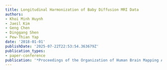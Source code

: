 ```yaml
---
title: Longitudinal Harmonization of Baby Diffusion MRI Data
authors:
- Khoi Minh Huynh
- Jaeil Kim
- Geng Chen
- Dinggang Shen
- Pew-Thian Yap
date: '2018-01-01'
publishDate: '2025-07-22T22:53:54.363679Z'
publication_types:
- paper-conference
publication: '*Proceedings of the Organization of Human Brain Mapping Annual Meeting*'
---
```

